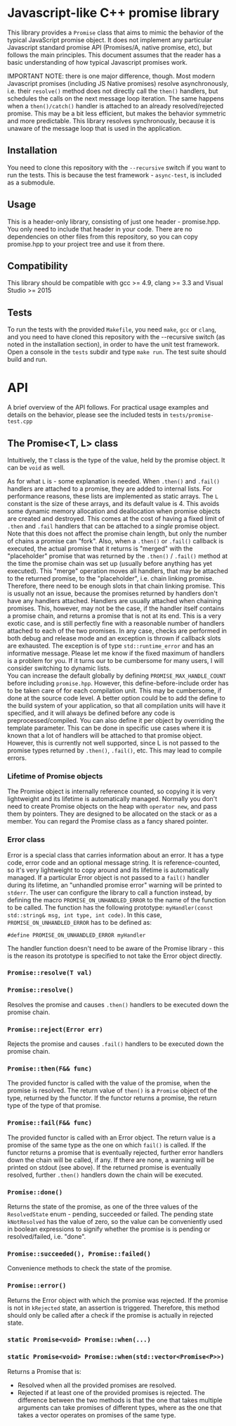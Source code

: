 # Javascript-like C++ promise library

This library provides a `Promise` class that aims to mimic the behavior of the typical
JavaScript promise object. It does not implement any particular Javascript standard promise
API (Promises/A, native promise, etc), but follows the main principles. This document assumes that
the reader has a basic understanding of how typical Javascript promises work.

IMPORTANT NOTE: there is one major difference, though. Most modern Javascript promises (including JS Native promises) resolve asynchronously, i.e. their `resolve()` method does not directly call the `then()` handlers,
but schedules the calls on the next message loop iteration. The same happens when a `then()/catch()` handler
is attached to an already resolved/rejected promise. This may be a bit less efficient, but makes the behavior symmetric and more predictable. This library resolves synchronously, because it is unaware of the
message loop that is used in the application.

## Installation
You need to clone this repository with the `--recursive` switch if you want to run the tests. This is because the test framework - `async-test`, is included as a submodule.

## Usage
This is a header-only library, consisting of just one header - promise.hpp. You only need to include that header in your code. There are no dependencies on other files from this repository, so you can copy promise.hpp to your project tree and use it from there.

## Compatibility
This library should be compatible with gcc >= 4.9, clang >= 3.3 and Visual Studio >= 2015

## Tests
To run the tests with the provided `Makefile`, you need `make`, `gcc` or `clang`, and you need to have cloned this repository with the --recursive switch (as noted in the installation section), in order to have the unit test framework. Open a console in the `tests` subdir and type `make run`. The test suite should build and run.

# API
A brief overview of the API follows. For practical usage examples and details on the behavior,
please see the included tests in `tests/promise-test.cpp`

## The Promise<T, L> class
Intuitively, the `T` class is the type of the value, held by the promise object. It can be `void` as well.

As for what `L` is - some explanation is needed. When `.then()` and `.fail()` handlers
are attached to a promise, they are added to internal lists. For performance reasons,
these lists are implemented as static arrays. The `L` constant is the size of 
these arrays, and its default value is 4. This avoids some dynamic memory allocation and deallocation
when promise objects are created and destroyed. This comes at the cost of having a fixed limit of
`.then` and `.fail` handlers that can be attached to a _single_ promise object.
Note that this does not affect the promise chain length, but only the number of chains a promise can
"fork". Also, when a `.then()` or `.fail()` callback is executed, the actual promise that it returns
is "merged" with the "placeholder" promise that was returned by the `.then()` / `.fail()` method
at the time the promise chain was set up (usually before anything has yet executed).
This "merge" operation moves all handlers, that may be attached to the returned promise,
to the "placeholder", i.e. chain linking promise.
Therefore, there need to be enough slots in that chain linking promise. This is usually not an issue,
because the promises returned by handlers don't have any handlers attached. Handlers are usually
attached when chaining promises. This, however, may not be the case, if the handler itself contains
a promise chain, and returns a promise that is not at its end. This is a very exotic case, and is still
perfectly fine with a reasonable number of handlers attached to each of the two promises. In any case,
checks are performed in both debug and release mode and an exception is thrown if callback slots are
exhausted. The exception is of type `std::runtime_error` and has an informative message. Please let me know
if the fixed maximum of handlers is a problem for you. If it turns our to be cumbersome for many users,
I will consider switching to dynamic lists.  
You can increase the default globally by defining `PROMISE_MAX_HANDLE_COUNT` before including `promise.hpp`. However, this define-before-include order has to be taken care of for each compilation unit.
This may be cumbersome, if done at the source code level. A better option could be to add the define to the
build system of your application, so that all compilation units will have it specified, and it will always be defined before any code is preprocessed/compiled.
You can also define it per object by overriding the template parameter. This can be done in specific
use cases where it is known that a lot of handlers will be attached to that promise object. However, this is
currently not well supported, since L is not passed to the promise types returned by `.then()`, `.fail()`, etc.
This may lead to compile errors.

### Lifetime of Promise objects
The Promise object is internally reference counted, so copying it is very lightweight and its lifetime is
automatically managed. Normally you don't need to create Promise objects on the heap with `operator new`, and
pass them by pointers. They are designed to be allocated on the stack or as a member.
You can regard the Promise<T> class as a fancy shared pointer.

### Error class
Error is a special class that carries information about an error. It has a type code, error code and an
optional message string. It is reference-counted, so it's very lightweight to copy around and
its lifetime is automatically managed.
If a particular Error object is not passed to a `fail()` handler during its lifetime,
an "unhandled promise error" warning will be printed to `stderr`. The user can configure the library
to call a function instead, by defining the macro `PROMISE_ON_UNHANDLED_ERROR` to the name of the function
to be called. The function has the following prototype: `myHandler(const std::string& msg, int type, int code)`.
In this case, `PROMISE_ON_UNHANDLED_ERROR` has to be defined as:

`#define PROMISE_ON_UNHANDLED_ERROR myHandler`

The handler function doesn't need to be aware of the Promise library - this is the reason its prototype is specified to not take the Error object directly.

### `Promise::resolve(T val)`
### `Promise::resolve()`
Resolves the promise and causes `.then()` handlers to be executed down the promise chain.

### `Promise::reject(Error err)`
Rejects the promise and causes `.fail()` handlers to be executed down the promise chain.


### `Promise::then(F&& func)`
The provided functor is called with the value of the promise, when the promise is
resolved. The return value of `then()` is a `Promise` object of the type, returned
by the functor. If the functor returns a promise, the return type of the type of that promise.

### `Promise::fail(F&& func)`
The provided functor is called with an Error object. The return value is a promise of the same type as the
one on which `fail()` is called. If the functor returns a promise that is eventually rejected, further error handlers down the chain will be called, if any. If there are none, a warning will be printed on stdout (see above). If the returned promise is eventually resolved, further `.then()` handlers down the chain will be executed.

### `Promise::done()`
Returns the state of the promise, as one of the three values of the `ResolvedState` enum - pending, succeeded or
failed. The pending state `kNotResolved` has the value of zero, so the value can be conveniently used in boolean
expressions to signify whether the promise is is pending or resolved/failed, i.e. "done".

### `Promise::succeeded(), Promise::failed()`
Convenience methods to check the state of the promise.

### `Promise::error()`
Returns the Error object with which the promise was rejected. If the promise is not in `kRejected` state, an assertion is triggered. Therefore, this method should only be called after a check if the promise is actually
in rejected state.

### `static Promise<void> Promise::when(...)`
### `static Promise<void> Promise::when(std::vector<Promise<P>>)`
Returns a Promise<void> that is:
 - Resolved when all the provided promises are resolved.
 - Rejected if at least one of the provided promises is rejected.
The difference between the two methods is that the one that takes multiple arguments can take promises of different
types, where as the one that takes a vector operates on promises of the same type.


